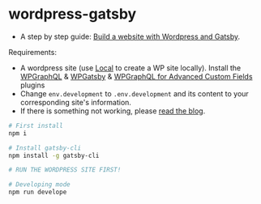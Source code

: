 # wordpress-gatsby

- A step by step guide: [Build a website with Wordpress and Gatsby](https://dinhanhthi.com/build-a-website-using-wordpress-and-gatsby-1/).

Requirements:

- A wordpress site (use [Local](https://localwp.com/) to create a WP site locally). Install the [WPGraphQL](https://wordpress.org/plugins/wp-graphql/) & [WPGatsby](https://wordpress.org/plugins/wp-gatsby/) & [WPGraphQL for Advanced Custom Fields](https://www.wpgraphql.com/acf/) plugins
- Change `env.development` to `.env.development` and its content to your corresponding site's information.
- If there is something not working, please [read the blog](https://dinhanhthi.com/build-a-website-using-wordpress-and-gatsby-1/).

```bash
# First install
npm i

# Install gatsby-cli
npm install -g gatsby-cli

# RUN THE WORDPRESS SITE FIRST!

# Developing mode
npm run develope
```

